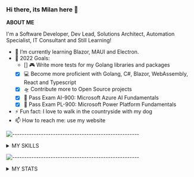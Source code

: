 ### Hi there, its Milan here 👋

<!--
**lesichkovm/lesichkovm** is a ✨ _special_ ✨ repository because its `README.md` (this file) appears on your GitHub profile.

Here are some ideas to get you started:

- 🔭 I’m currently working on ...
- 🌱 I’m currently learning ...
- 👯 I’m looking to collaborate on ...
- 🤔 I’m looking for help with ...
- 💬 Ask me about ...
- 😄 Pronouns: ...
- ⚡ Fun fact: ...
-->


**ABOUT ME**

I'm a Software Developer, Dev Lead, Solutions Architect, Automation Specialist, IT Consultant and Still Learning!
- 🌱 I’m currently learning Blazor, MAUI and Electron.
- 🥅 2022 Goals: 
  - [] 🎮 Write more tests for my Golang libraries and packages
  - [x] 💻 Become more proficient with Golang, C#, Blazor, WebAssembly, React and Typescript
  - [x] 🛸 Contribute more to Open Source projects
  - [x] 📄 Pass Exam AI-900: Microsoft Azure AI Fundamentals
  - [x] 📄 Pass Exam PL-900: Microsoft Power Platform Fundamentals
- ⚡ Fun fact: I love to walk in the countryside with my dog
- 📫 How to reach me: use my website

![-----------------------------------------------------](https://raw.githubusercontent.com/andreasbm/readme/master/assets/lines/aqua.png)

<details>
  <summary>MY SKILLS </summary>
  
  <div align="center"><i>Languages, Frameworks and Databases are ordered by proficiency (highest to lowest)</i></div>
  
  <div align="center" style="margin: 10px 0px 10px 0px;"><b>Languages</b></div>
  
  <div align="center" style="margin: 10px 0px 10px 0px;">
    <img alt="Java" title="Java" width="35px" src="https://cdn.jsdelivr.net/gh/devicons/devicon/icons/java/java-original.svg" />
    <img alt="JavaScript" title="JavaScript" width="35px" src="https://cdn.jsdelivr.net/gh/devicons/devicon/icons/javascript/javascript-original.svg" />
    <img alt="C#" title="C#" width="35px" src="https://cdn.jsdelivr.net/gh/devicons/devicon/icons/csharp/csharp-original.svg" />
    <img alt="Bash" title="Bash" width="35px" src="https://cdn.jsdelivr.net/gh/devicons/devicon/icons/bash/bash-original.svg" />
    <img alt="HTML5" title="HTML5" width="35px" src="https://cdn.jsdelivr.net/gh/devicons/devicon/icons/html5/html5-original.svg" />
    <img alt="PHP" title="PHP" width="35px" src="https://cdn.jsdelivr.net/gh/devicons/devicon/icons/php/php-original.svg" />
    <img alt="CSS3" title="CSS3" width="35px" src="https://cdn.jsdelivr.net/gh/devicons/devicon/icons/css3/css3-original.svg" />
    <img alt="Golang" title="Golang" width="35px" src="https://cdn.jsdelivr.net/gh/devicons/devicon/icons/go/go-original.svg" />
  </div>
  
  <div align="center" style="margin: 10px 0px 10px 0px;"><b>Frameworks and Libraries</b></div>
  
  <div align="center" style="margin: 10px 0px 10px 0px;">
    <img alt=".NET" title="Svelte" width="35px" src="https://cdn.jsdelivr.net/gh/devicons/devicon/icons/dotnet/dotnet-original.svg" />
    <img alt="Vue" title="Vue" width="35px" src="https://cdn.jsdelivr.net/gh/devicons/devicon/icons/vuejs/vuejs-original.svg" />
    <img alt="Laravel" title="Laravel" width="35px" src="https://cdn.jsdelivr.net/gh/devicons/devicon/icons/laravel/laravel-plain.svg" />
    <img alt="Discord.js" title="Discord.js" width="35px" src="https://cdn.jsdelivr.net/gh/devicons/devicon/icons/discordjs/discordjs-original.svg" />
    <img alt="Node.js" title="Node.js" width="35px" src="https://cdn.jsdelivr.net/gh/devicons/devicon/icons/nodejs/nodejs-original.svg" />
    <img alt="React" title="React" width="35px" src="https://cdn.jsdelivr.net/gh/devicons/devicon/icons/react/react-original.svg" />
    <img alt="Meteor" title="Meteor" width="35px" src="https://cdn.jsdelivr.net/gh/devicons/devicon/icons/meteor/meteor-original.svg" />
  </div>

  <div align="center" style="margin: 10px 0px 10px 0px;"><b>Databases</b></div>
  
  <div align="center" style="margin: 10px 0px 10px 0px;">
    <img alt="Azure SQL Database" title="Azure SQL Database" width="35px" src="https://code.benco.io/icon-collection/azure-docs/sql-database.svg" />
    <img alt="MariaDB" title="MariaDB" width="35px" src="https://mariadb.com/wp-content/uploads/2019/11/mariadb-logo-vertical_blue.svg" />
    <img alt="MySQL" title="MySQL" width="35px" src="https://cdn.jsdelivr.net/gh/devicons/devicon/icons/mysql/mysql-original.svg" />
    <img alt="SQLite" title="SQLite" width="35px" src="https://cdn.jsdelivr.net/gh/devicons/devicon/icons/sqlite/sqlite-original.svg" />
    <img alt="MongoDB" title="MongoDB" width="35px" src="https://cdn.jsdelivr.net/gh/devicons/devicon/icons/mongodb/mongodb-original.svg" />
  </div>

  <div align="center" style="margin: 10px 0px 10px 0px;"><b>IDE's and Code Editors</b></div>
  
  <div align="center" style="margin: 10px 0px 10px 0px;">
    <img alt="Visual Studio Code" title="Visual Studio Code" width="35px" src="https://cdn.jsdelivr.net/gh/devicons/devicon/icons/vscode/vscode-original.svg" />
    <img alt="Android Studio" title="Android Studio" width="35px" src="https://cdn.jsdelivr.net/gh/devicons/devicon/icons/androidstudio/androidstudio-original.svg" />
    <img alt="WebStorm" title="WebStorm" width="35px" src="https://cdn.freebiesupply.com/logos/large/2x/webstorm-icon-logo-svg-vector.svg" />
    <img alt="PHPStorm" title="PHPStorm" width="35px" src="https://cdn.freebiesupply.com/logos/large/2x/phpstorm-1-logo-svg-vector.svg" />
    <img alt="IntelliJ" title="IntelliJ" width="35px" src="https://cdn.freebiesupply.com/logos/large/2x/intellij-idea-1-logo-svg-vector.svg" />
    <img alt="Netbeans" title="Netbeans" width="35px" src="https://upload.wikimedia.org/wikipedia/commons/9/98/Apache_NetBeans_Logo.svg" />
    <img alt="Visual Studio" title="Visual Studio" width="35px" src="https://cdn.jsdelivr.net/gh/devicons/devicon/icons/visualstudio/visualstudio-plain.svg" />
  </div>
    
  <div align="center" style="margin: 10px 0px 10px 0px;"><b>Tools</b></div>
  
  <div align="center" style="margin: 10px 0px 10px 0px;">
    <img alt="Git" title="Git" width="35px" src="https://cdn.jsdelivr.net/gh/devicons/devicon/icons/git/git-original.svg" />
    <picture>
      <source media="(prefers-color-scheme: dark)" srcset="https://user-images.githubusercontent.com/43886029/180790910-37fc43da-eb83-4db6-9079-469fe83be1d5.svg">
      <img alt="GitHub" title="GitHub" width="35px"  src="https://cdn.jsdelivr.net/gh/devicons/devicon/icons/github/github-original.svg">
    </picture>
    <img alt="GitLab" title="GitLab" width="35px" src="https://cdn.jsdelivr.net/gh/devicons/devicon/icons/gitlab/gitlab-original.svg" />
    <img alt="BitBucket" title="BitBucket" width="35px" src="https://cdn.jsdelivr.net/gh/devicons/devicon/icons/bitbucket/bitbucket-original.svg" />
    <img alt="Azure DevOps" title="Azure DevOps" width="35px" src="https://cdn.jsdelivr.net/npm/simple-icons@3.13.0/icons/azuredevops.svg" />
    <img alt="Azure" title="Azure" width="35px" src="https://cdn.jsdelivr.net/gh/devicons/devicon/icons/azure/azure-original.svg" />
    <img alt="Azure Data Factory" title="Azure Data Factory" width="35px" src="https://code.benco.io/icon-collection/azure-docs/data-factory.svg" />
    <img alt="Azure Logic Apps" title="Azure Logic Apps" width="35px" src="https://code.benco.io/icon-collection/azure-docs/logic-apps.svg" />
    <img alt="Power BI" title="Power BI" width="35px" src="https://powerbi.microsoft.com/pictures/application-logos/svg/powerbi.svg" />
    <img alt="Jira" title="Jira" width="35px" src="https://cdn.jsdelivr.net/gh/devicons/devicon/icons/jira/jira-original.svg" />
    <img alt="Confluence" title="Confluence" width="35px" src="https://cdn.jsdelivr.net/gh/devicons/devicon/icons/confluence/confluence-original.svg" />
    <img alt="Trello" title="Trello" width="35px" src="https://cdn.jsdelivr.net/gh/devicons/devicon/icons/trello/trello-plain.svg" />
    <img alt="IFTTT" title="IFTTT" width="35px" src="https://cdn.jsdelivr.net/gh/devicons/devicon/icons/ifttt/ifttt-original.svg" />
    <img alt="Jenkins" title="Jenkins" width="35px" src="https://cdn.jsdelivr.net/gh/devicons/devicon/icons/jenkins/jenkins-original.svg" />
  </div>

  <div align="center" style="margin: 10px 0px 10px 0px;"><b>Operating Systems</b></div>

  <div align="center" style="margin: 10px 0px 10px 0px;">
    <img alt="Windows 10" title="Windows 10" width="35px" src="https://upload.wikimedia.org/wikipedia/commons/4/48/Windows_logo_-_2012_%28dark_blue%29.svg" />
    <img alt="Linux" title="Linux" width="35px" src="https://cdn.jsdelivr.net/gh/devicons/devicon/icons/linux/linux-original.svg" />
    <img alt="Ubuntu" title="Ubuntu" width="35px" src="https://cdn.jsdelivr.net/gh/devicons/devicon/icons/ubuntu/ubuntu-plain.svg" />
  </div>
</details>
  
 ![-----------------------------------------------------](https://raw.githubusercontent.com/andreasbm/readme/master/assets/lines/aqua.png)

  
<details>
  <summary>MY STATS</summary>  
  
  <img align="left" width="100%" alt="lesichkovm's GitHub Stats" src="https://github-readme-stats.vercel.app/api?username=lesichkovm&&theme=react-dark&show_icons=true&hide_border=true&bg_color=0d1117&title_color=22eded&icon_color=22eded&text_color=cacaca&color=22eded&border_radius=0&count_private=true" />
  
  <img align="left" width="100%" alt="lesichkovm's GitHub Contributions Graph" src="https://activity-graph.herokuapp.com/graph?username=lesichkovm&theme=react-dark&bg_color=0d1117&color=22eded&line=22eded&point=00000000&area=true&area_color=22EDED&hide_border=true&custom_title=Contributions">
<!-- 
![Code Time](http://img.shields.io/badge/Code%20Time-242%20hrs%2029%20mins-blue)

![Profile Views](http://img.shields.io/badge/Profile%20Views-204-blue)

![Lines of code](https://img.shields.io/badge/From%20Hello%20World%20I%27ve%20Written-72%20Thousand%20lines%20of%20code-blue) 
-->
</details>
